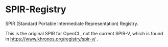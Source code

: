 # SPIR-Registry
SPIR (Standard Portable Intermediate Representation) Registry.

This is the original SPIR for OpenCL, not the current SPIR-V,
which is found in https://www.khronos.org/registry/spir-v/ .
